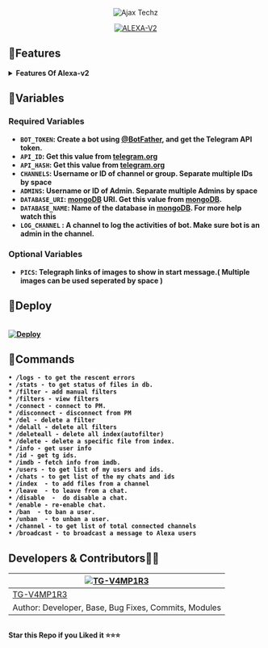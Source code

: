<p align="center">
  <img src="assets/ALEXA3.png" alt="Ajax Techz">
</p>

  <p align="center">
<a href="#"><img title="ALEXA-V2" src="https://img.shields.io/badge/ALEXA V2-red?colorA=%23ff0000&colorB=%23017e40&style=for-the-badge"></a>
</p>


## 🔗Features

<b><details><summary>Features Of Alexa-v2</summary><br>
	
| Features |  Availability |
| :------: |  :----------: |
|   Auto Filter     |       ✅     |
|   Manual Filter     |       ✅     |
|   IMDB     |       ✅    |
|   Admin Commands     |       ✅     |
|   Broadcast     |       ✅     |
|   Index     |       ✅      |
|   IMDB search     |       ✅      |
|   Inline Search     |       ✅      |
|   Random pics     |       ✅     |
|   ids and User info     |       ✅     |
|   Stats, Users     |       ✅      |
|   Chats, Ban     |       ✅      |
|   Unban, Leave     |       ✅     |
|   Disable, Channel     |       ✅     |
|   Spelling Check Feature     |       ✅      |
|   Carbon     |       ✅      |
</a>
</p>
</details> 

## 🔗Variables

### Required Variables
* `BOT_TOKEN`: Create a bot using [@BotFather](https://telegram.dog/BotFather), and get the Telegram API token.
* `API_ID`: Get this value from [telegram.org](https://my.telegram.org/apps)
* `API_HASH`: Get this value from [telegram.org](https://my.telegram.org/apps)
* `CHANNELS`: Username or ID of channel or group. Separate multiple IDs by space
* `ADMINS`: Username or ID of Admin. Separate multiple Admins by space
* `DATABASE_URI`: [mongoDB](https://www.mongodb.com) URI. Get this value from [mongoDB](https://www.mongodb.com).
* `DATABASE_NAME`: Name of the database in [mongoDB](https://www.mongodb.com). For more help watch this 
* `LOG_CHANNEL` : A channel to log the activities of bot. Make sure bot is an admin in the channel.
### Optional Variables
* `PICS`: Telegraph links of images to show in start message.( Multiple images can be used seperated by space )
  </a>
</p>
</details>

## 🔗Deploy
<p>
<br>
<a href="https://heroku.com/deploy?template=https://github.com/DarckWebload/Alexa-V2">
  <img src="https://www.herokucdn.com/deploy/button.svg" alt="Deploy">
</a>
</p>
</details>

## 🔗Commands
```
• /logs - to get the rescent errors
• /stats - to get status of files in db.
* /filter - add manual filters
* /filters - view filters
* /connect - connect to PM.
* /disconnect - disconnect from PM
* /del - delete a filter
* /delall - delete all filters
* /deleteall - delete all index(autofilter)
* /delete - delete a specific file from index.
* /info - get user info
* /id - get tg ids.
* /imdb - fetch info from imdb.
• /users - to get list of my users and ids.
• /chats - to get list of the my chats and ids 
• /index  - to add files from a channel
• /leave  - to leave from a chat.
• /disable  -  do disable a chat.
* /enable - re-enable chat.
• /ban  - to ban a user.
• /unban  - to unban a user.
• /channel - to get list of total connected channels
• /broadcast - to broadcast a message to Alexa users
```

## Developers & Contributors👨‍💻

 [![TG-V4MP1R3](https://github.com/TG-V4MP1R3.png?size=100)](https://github.com/TG-V4MP1R3) |
----|
[TG-V4MP1R3](https://t.me/KP51107)  | 
Author: Developer, Base, Bug Fixes, Commits, Modules | 


##

   **Star this Repo if you Liked it ⭐⭐⭐**
